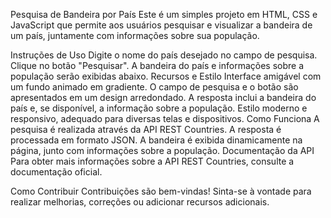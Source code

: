 
Pesquisa de Bandeira por País
Este é um simples projeto em HTML, CSS e JavaScript que permite aos usuários pesquisar e visualizar a bandeira de um país, juntamente com informações sobre sua população.

Instruções de Uso
Digite o nome do país desejado no campo de pesquisa.
Clique no botão "Pesquisar".
A bandeira do país e informações sobre a população serão exibidas abaixo.
Recursos e Estilo
Interface amigável com um fundo animado em gradiente.
O campo de pesquisa e o botão são apresentados em um design arredondado.
A resposta inclui a bandeira do país e, se disponível, a informação sobre a população.
Estilo moderno e responsivo, adequado para diversas telas e dispositivos.
Como Funciona
A pesquisa é realizada através da API REST Countries.
A resposta é processada em formato JSON.
A bandeira é exibida dinamicamente na página, junto com informações sobre a população.
Documentação da API
Para obter mais informações sobre a API REST Countries, consulte a documentação oficial.

Como Contribuir
Contribuições são bem-vindas! Sinta-se à vontade para realizar melhorias, correções ou adicionar recursos adicionais.
